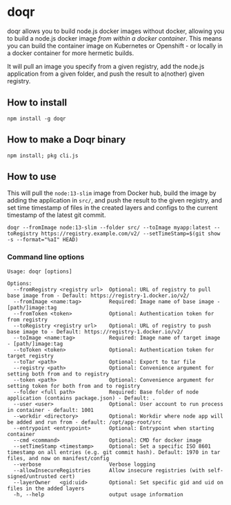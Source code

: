 # doqr
doqr allows you to build node.js docker images without docker, allowing you to build a node.js docker image *from within a docker container*. This means you can build the container image on Kubernetes or Openshift - or locally in a docker container for more hermetic builds.

It will pull an image you specify from a given registry, add the node.js application from a given folder, and push the result to a(nother) given registry.

## How to install
```
npm install -g doqr
```

## How to make a Doqr binary
```
npm install; pkg cli.js
```

## How to use

This will pull the `node:13-slim` image from Docker hub, build the image by adding the application in `src/`, and push the result to the given registry, and set time timestamp of files in the created layers and configs to the current timestamp of the latest git commit.

```
doqr --fromImage node:13-slim --folder src/ --toImage myapp:latest --toRegistry https://registry.example.com/v2/ --setTimeStamp=$(git show -s --format="%aI" HEAD)
```

### Command line options 
```
Usage: doqr [options]

Options:
  --fromRegistry <registry url>  Optional: URL of registry to pull base image from - Default: https://registry-1.docker.io/v2/
  --fromImage <name:tag>         Required: Image name of base image - [path/]image:tag
  --fromToken <token>            Optional: Authentication token for from registry
  --toRegistry <registry url>    Optional: URL of registry to push base image to - Default: https://registry-1.docker.io/v2/
  --toImage <name:tag>           Required: Image name of target image - [path/]image:tag
  --toToken <token>              Optional: Authentication token for target registry
  --toTar <path>                 Optional: Export to tar file
  --registry <path>              Optional: Convenience argument for setting both from and to registry
  --token <path>                 Optional: Convenience argument for setting token for both from and to registry
  --folder <full path>           Required: Base folder of node application (contains package.json) - Default: .
  --user <user>                  Optional: User account to run process in container - default: 1001
  --workdir <directory>          Optional: Workdir where node app will be added and run from - default: /opt/app-root/src
  --entrypoint <entrypoint>      Optional: Entrypoint when starting container
  --cmd <command>                Optional: CMD for docker image
  --setTimeStamp <timestamp>     Optional: Set a specific ISO 8601 timestamp on all entries (e.g. git commit hash). Default: 1970 in tar files, and now on manifest/config
  --verbose                      Verbose logging
  --allowInsecureRegistries      Allow insecure registries (with self-signed/untrusted cert)
  --layerOwner   <gid:uid>       Optional: Set specific gid and uid on files in the added layers
  -h, --help                     output usage information
```